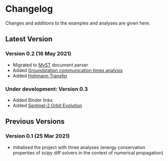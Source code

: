 # Changelog

Changes and additions to the examples and analyses are given here.

## Latest Version

### Version 0.2 (16 May 2021)

- Migrated to [MyST](https://myst-parser.readthedocs.io/en/latest/) document parser
- Added [Groundstation communication times analysis](how_to_guides/basics/gs_access.ipynb)
- Added [Hohmann Transfer](how_to_guides/maneuver/hohmann_1.ipynb)

### Under development: Version 0.3

- Added Binder links
- Added [Sentinel-2 Orbit Evolution](analyses/sats/s2_analysis.ipynb)


## Previous Versions


### Version 0.1 (25 Mar 2021)

- Initialised the project with three analyses (energy conservation properties of scipy diff solvers in the context of
  numerical propagation)



